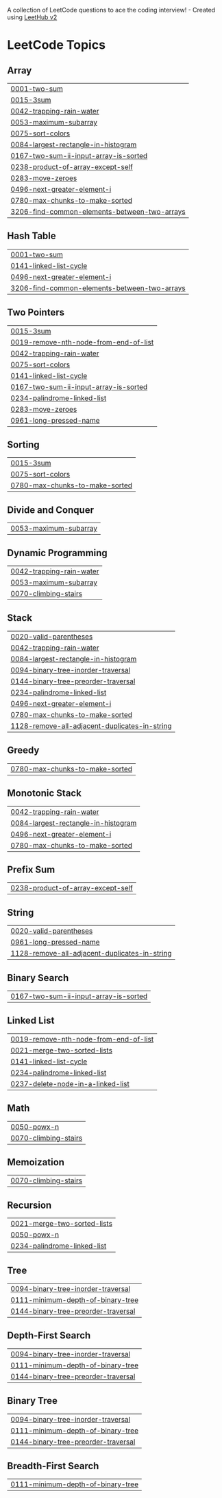 A collection of LeetCode questions to ace the coding interview! - Created using [LeetHub v2](https://github.com/arunbhardwaj/LeetHub-2.0)
<!---LeetCode Topics Start-->
# LeetCode Topics
## Array
|  |
| ------- |
| [0001-two-sum](https://github.com/Rahil1760/Leetcode-1431/tree/master/0001-two-sum) |
| [0015-3sum](https://github.com/Rahil1760/Leetcode-1431/tree/master/0015-3sum) |
| [0042-trapping-rain-water](https://github.com/Rahil1760/Leetcode-1431/tree/master/0042-trapping-rain-water) |
| [0053-maximum-subarray](https://github.com/Rahil1760/Leetcode-1431/tree/master/0053-maximum-subarray) |
| [0075-sort-colors](https://github.com/Rahil1760/Leetcode-1431/tree/master/0075-sort-colors) |
| [0084-largest-rectangle-in-histogram](https://github.com/Rahil1760/Leetcode-1431/tree/master/0084-largest-rectangle-in-histogram) |
| [0167-two-sum-ii-input-array-is-sorted](https://github.com/Rahil1760/Leetcode-1431/tree/master/0167-two-sum-ii-input-array-is-sorted) |
| [0238-product-of-array-except-self](https://github.com/Rahil1760/Leetcode-1431/tree/master/0238-product-of-array-except-self) |
| [0283-move-zeroes](https://github.com/Rahil1760/Leetcode-1431/tree/master/0283-move-zeroes) |
| [0496-next-greater-element-i](https://github.com/Rahil1760/Leetcode-1431/tree/master/0496-next-greater-element-i) |
| [0780-max-chunks-to-make-sorted](https://github.com/Rahil1760/Leetcode-1431/tree/master/0780-max-chunks-to-make-sorted) |
| [3206-find-common-elements-between-two-arrays](https://github.com/Rahil1760/Leetcode-1431/tree/master/3206-find-common-elements-between-two-arrays) |
## Hash Table
|  |
| ------- |
| [0001-two-sum](https://github.com/Rahil1760/Leetcode-1431/tree/master/0001-two-sum) |
| [0141-linked-list-cycle](https://github.com/Rahil1760/Leetcode-1431/tree/master/0141-linked-list-cycle) |
| [0496-next-greater-element-i](https://github.com/Rahil1760/Leetcode-1431/tree/master/0496-next-greater-element-i) |
| [3206-find-common-elements-between-two-arrays](https://github.com/Rahil1760/Leetcode-1431/tree/master/3206-find-common-elements-between-two-arrays) |
## Two Pointers
|  |
| ------- |
| [0015-3sum](https://github.com/Rahil1760/Leetcode-1431/tree/master/0015-3sum) |
| [0019-remove-nth-node-from-end-of-list](https://github.com/Rahil1760/Leetcode-1431/tree/master/0019-remove-nth-node-from-end-of-list) |
| [0042-trapping-rain-water](https://github.com/Rahil1760/Leetcode-1431/tree/master/0042-trapping-rain-water) |
| [0075-sort-colors](https://github.com/Rahil1760/Leetcode-1431/tree/master/0075-sort-colors) |
| [0141-linked-list-cycle](https://github.com/Rahil1760/Leetcode-1431/tree/master/0141-linked-list-cycle) |
| [0167-two-sum-ii-input-array-is-sorted](https://github.com/Rahil1760/Leetcode-1431/tree/master/0167-two-sum-ii-input-array-is-sorted) |
| [0234-palindrome-linked-list](https://github.com/Rahil1760/Leetcode-1431/tree/master/0234-palindrome-linked-list) |
| [0283-move-zeroes](https://github.com/Rahil1760/Leetcode-1431/tree/master/0283-move-zeroes) |
| [0961-long-pressed-name](https://github.com/Rahil1760/Leetcode-1431/tree/master/0961-long-pressed-name) |
## Sorting
|  |
| ------- |
| [0015-3sum](https://github.com/Rahil1760/Leetcode-1431/tree/master/0015-3sum) |
| [0075-sort-colors](https://github.com/Rahil1760/Leetcode-1431/tree/master/0075-sort-colors) |
| [0780-max-chunks-to-make-sorted](https://github.com/Rahil1760/Leetcode-1431/tree/master/0780-max-chunks-to-make-sorted) |
## Divide and Conquer
|  |
| ------- |
| [0053-maximum-subarray](https://github.com/Rahil1760/Leetcode-1431/tree/master/0053-maximum-subarray) |
## Dynamic Programming
|  |
| ------- |
| [0042-trapping-rain-water](https://github.com/Rahil1760/Leetcode-1431/tree/master/0042-trapping-rain-water) |
| [0053-maximum-subarray](https://github.com/Rahil1760/Leetcode-1431/tree/master/0053-maximum-subarray) |
| [0070-climbing-stairs](https://github.com/Rahil1760/Leetcode-1431/tree/master/0070-climbing-stairs) |
## Stack
|  |
| ------- |
| [0020-valid-parentheses](https://github.com/Rahil1760/Leetcode-1431/tree/master/0020-valid-parentheses) |
| [0042-trapping-rain-water](https://github.com/Rahil1760/Leetcode-1431/tree/master/0042-trapping-rain-water) |
| [0084-largest-rectangle-in-histogram](https://github.com/Rahil1760/Leetcode-1431/tree/master/0084-largest-rectangle-in-histogram) |
| [0094-binary-tree-inorder-traversal](https://github.com/Rahil1760/Leetcode-1431/tree/master/0094-binary-tree-inorder-traversal) |
| [0144-binary-tree-preorder-traversal](https://github.com/Rahil1760/Leetcode-1431/tree/master/0144-binary-tree-preorder-traversal) |
| [0234-palindrome-linked-list](https://github.com/Rahil1760/Leetcode-1431/tree/master/0234-palindrome-linked-list) |
| [0496-next-greater-element-i](https://github.com/Rahil1760/Leetcode-1431/tree/master/0496-next-greater-element-i) |
| [0780-max-chunks-to-make-sorted](https://github.com/Rahil1760/Leetcode-1431/tree/master/0780-max-chunks-to-make-sorted) |
| [1128-remove-all-adjacent-duplicates-in-string](https://github.com/Rahil1760/Leetcode-1431/tree/master/1128-remove-all-adjacent-duplicates-in-string) |
## Greedy
|  |
| ------- |
| [0780-max-chunks-to-make-sorted](https://github.com/Rahil1760/Leetcode-1431/tree/master/0780-max-chunks-to-make-sorted) |
## Monotonic Stack
|  |
| ------- |
| [0042-trapping-rain-water](https://github.com/Rahil1760/Leetcode-1431/tree/master/0042-trapping-rain-water) |
| [0084-largest-rectangle-in-histogram](https://github.com/Rahil1760/Leetcode-1431/tree/master/0084-largest-rectangle-in-histogram) |
| [0496-next-greater-element-i](https://github.com/Rahil1760/Leetcode-1431/tree/master/0496-next-greater-element-i) |
| [0780-max-chunks-to-make-sorted](https://github.com/Rahil1760/Leetcode-1431/tree/master/0780-max-chunks-to-make-sorted) |
## Prefix Sum
|  |
| ------- |
| [0238-product-of-array-except-self](https://github.com/Rahil1760/Leetcode-1431/tree/master/0238-product-of-array-except-self) |
## String
|  |
| ------- |
| [0020-valid-parentheses](https://github.com/Rahil1760/Leetcode-1431/tree/master/0020-valid-parentheses) |
| [0961-long-pressed-name](https://github.com/Rahil1760/Leetcode-1431/tree/master/0961-long-pressed-name) |
| [1128-remove-all-adjacent-duplicates-in-string](https://github.com/Rahil1760/Leetcode-1431/tree/master/1128-remove-all-adjacent-duplicates-in-string) |
## Binary Search
|  |
| ------- |
| [0167-two-sum-ii-input-array-is-sorted](https://github.com/Rahil1760/Leetcode-1431/tree/master/0167-two-sum-ii-input-array-is-sorted) |
## Linked List
|  |
| ------- |
| [0019-remove-nth-node-from-end-of-list](https://github.com/Rahil1760/Leetcode-1431/tree/master/0019-remove-nth-node-from-end-of-list) |
| [0021-merge-two-sorted-lists](https://github.com/Rahil1760/Leetcode-1431/tree/master/0021-merge-two-sorted-lists) |
| [0141-linked-list-cycle](https://github.com/Rahil1760/Leetcode-1431/tree/master/0141-linked-list-cycle) |
| [0234-palindrome-linked-list](https://github.com/Rahil1760/Leetcode-1431/tree/master/0234-palindrome-linked-list) |
| [0237-delete-node-in-a-linked-list](https://github.com/Rahil1760/Leetcode-1431/tree/master/0237-delete-node-in-a-linked-list) |
## Math
|  |
| ------- |
| [0050-powx-n](https://github.com/Rahil1760/Leetcode-1431/tree/master/0050-powx-n) |
| [0070-climbing-stairs](https://github.com/Rahil1760/Leetcode-1431/tree/master/0070-climbing-stairs) |
## Memoization
|  |
| ------- |
| [0070-climbing-stairs](https://github.com/Rahil1760/Leetcode-1431/tree/master/0070-climbing-stairs) |
## Recursion
|  |
| ------- |
| [0021-merge-two-sorted-lists](https://github.com/Rahil1760/Leetcode-1431/tree/master/0021-merge-two-sorted-lists) |
| [0050-powx-n](https://github.com/Rahil1760/Leetcode-1431/tree/master/0050-powx-n) |
| [0234-palindrome-linked-list](https://github.com/Rahil1760/Leetcode-1431/tree/master/0234-palindrome-linked-list) |
## Tree
|  |
| ------- |
| [0094-binary-tree-inorder-traversal](https://github.com/Rahil1760/Leetcode-1431/tree/master/0094-binary-tree-inorder-traversal) |
| [0111-minimum-depth-of-binary-tree](https://github.com/Rahil1760/Leetcode-1431/tree/master/0111-minimum-depth-of-binary-tree) |
| [0144-binary-tree-preorder-traversal](https://github.com/Rahil1760/Leetcode-1431/tree/master/0144-binary-tree-preorder-traversal) |
## Depth-First Search
|  |
| ------- |
| [0094-binary-tree-inorder-traversal](https://github.com/Rahil1760/Leetcode-1431/tree/master/0094-binary-tree-inorder-traversal) |
| [0111-minimum-depth-of-binary-tree](https://github.com/Rahil1760/Leetcode-1431/tree/master/0111-minimum-depth-of-binary-tree) |
| [0144-binary-tree-preorder-traversal](https://github.com/Rahil1760/Leetcode-1431/tree/master/0144-binary-tree-preorder-traversal) |
## Binary Tree
|  |
| ------- |
| [0094-binary-tree-inorder-traversal](https://github.com/Rahil1760/Leetcode-1431/tree/master/0094-binary-tree-inorder-traversal) |
| [0111-minimum-depth-of-binary-tree](https://github.com/Rahil1760/Leetcode-1431/tree/master/0111-minimum-depth-of-binary-tree) |
| [0144-binary-tree-preorder-traversal](https://github.com/Rahil1760/Leetcode-1431/tree/master/0144-binary-tree-preorder-traversal) |
## Breadth-First Search
|  |
| ------- |
| [0111-minimum-depth-of-binary-tree](https://github.com/Rahil1760/Leetcode-1431/tree/master/0111-minimum-depth-of-binary-tree) |
<!---LeetCode Topics End-->